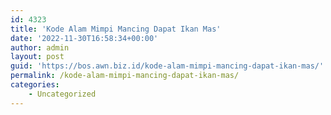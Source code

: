 ```yaml
---
id: 4323
title: 'Kode Alam Mimpi Mancing Dapat Ikan Mas'
date: '2022-11-30T16:58:34+00:00'
author: admin
layout: post
guid: 'https://bos.awn.biz.id/kode-alam-mimpi-mancing-dapat-ikan-mas/'
permalink: /kode-alam-mimpi-mancing-dapat-ikan-mas/
categories:
    - Uncategorized
---
```



